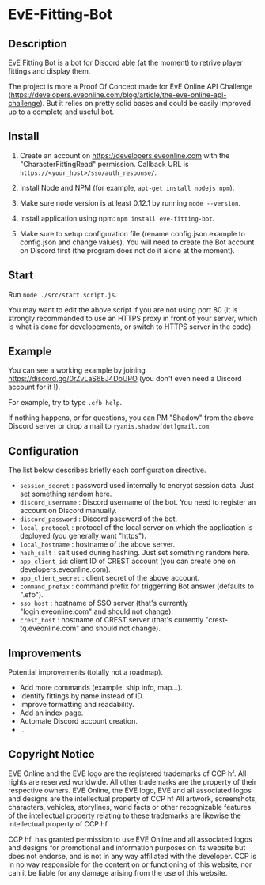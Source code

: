 # EvE-Fitting-Bot


## Description

EvE Fitting Bot is a bot for Discord able (at the moment) to retrive player fittings and display them.

The project is more a Proof Of Concept made for EvE Online API Challenge (https://developers.eveonline.com/blog/article/the-eve-online-api-challenge). But it relies on pretty solid bases and could be easily improved up to a complete and useful bot.


##  Install

1. Create an account on https://developers.eveonline.com with the "CharacterFittingRead" permission. Callback URL is `https://<your_host>/sso/auth_response/`.

2. Install Node and NPM (for example, `apt-get install nodejs npm`).

3. Make sure node version is at least 0.12.1 by running `node --version`.

4. Install application using npm: `npm install eve-fitting-bot`.

5. Make sure to setup configuration file (rename config.json.example to config.json and change values).
You will need to create the Bot account on Discord first (the program does not do it alone at the moment).


## Start

Run `node ./src/start.script.js`.

You may want to edit the above script if you are not using port 80 (it is strongly recommanded to use an HTTPS proxy in front of your server, which is what is done for developements, or switch to HTTPS server in the code).


## Example

You can see a working example by joining https://discord.gg/0rZvLaS6EJ4DbUPO (you don't even need a Discord account for it !).

For example, try to type `.efb help`.

If nothing happens, or for questions, you can PM "Shadow" from the above Discord server or drop a mail to `ryanis.shadow[dot]gmail.com`.


## Configuration

The list below describes briefly each configuration directive.
* `session_secret` : password used internally to encrypt session data. Just set something random here.
* `discord_username` : Discord username of the bot. You need to register an account on Discord manually.
* `discord_password` : Discord password of the bot.
* `local_protocol` : protocol of the local server on which the application is deployed (you generally want "https").
* `local_hostname` : hostname of the above server.
* `hash_salt` : salt used during hashing. Just set something random here.
* `app_client_id`: client ID of CREST account (you can create one on developers.eveonline.com).
* `app_client_secret` : client secret of the above account.
* `command_prefix` : command prefix for triggerring Bot answer (defaults to ".efb").
* `sso_host` : hostname of SSO server (that's currently "login.eveonline.com" and should not change).
* `crest_host` : hostname of CREST server (that's currently "crest-tq.eveonline.com" and should not change).


## Improvements

Potential improvements (totally not a roadmap).
* Add more commands (example: ship info, map...).
* Identify fittings by name instead of ID.
* Improve formatting and readability.
* Add an index page.
* Automate Discord account creation.
* ...


## Copyright Notice

EVE Online and the EVE logo are the registered trademarks of CCP hf. All rights are reserved worldwide.
All other trademarks are the property of their respective owners. EVE Online, the EVE logo, EVE and all associated logos and designs are the intellectual property of CCP hf
All artwork, screenshots, characters, vehicles, storylines, world facts or other recognizable features of the intellectual property relating to these trademarks are likewise the intellectual property of CCP hf.

CCP hf. has granted permission to use EVE Online and all associated logos and designs for promotional and information purposes on its website but does not endorse, and is not in any way affiliated with the developer.
CCP is in no way responsible for the content on or functioning of this website, nor can it be liable for any damage arising from the use of this website.
